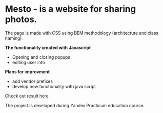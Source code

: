 # Mesto - is a website for sharing photos.

The page is made with CSS using BEM methodology (architecture and class naming).

**The functionality created with Javascript**

- Opening and closing popups
- editing user info

**Plans for improvment**

- add vendor prefixes
- develop new functionality with java script

Check out result [here](https://nadyaiva.github.io/mesto/)

The project is developed during Yandex Practicum education course.
